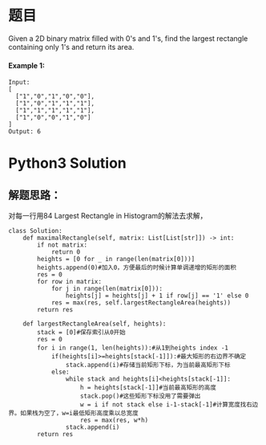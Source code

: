 # 题目
Given a 2D binary matrix filled with 0's and 1's, find the largest rectangle containing only 1's and return its area.

#### Example 1:
```
Input:
[
  ["1","0","1","0","0"],
  ["1","0","1","1","1"],
  ["1","1","1","1","1"],
  ["1","0","0","1","0"]
]
Output: 6
```

# Python3 Solution
## 解题思路：
对每一行用84 Largest Rectangle in Histogram的解法去求解，
```
class Solution:
    def maximalRectangle(self, matrix: List[List[str]]) -> int:
        if not matrix:
            return 0
        heights = [0 for _ in range(len(matrix[0]))]
        heights.append(0)#加入0，方便最后的时候计算单调递增的矩形的面积
        res = 0
        for row in matrix:
            for j in range(len(matrix[0])):
                heights[j] = heights[j] + 1 if row[j] == '1' else 0
            res = max(res, self.largestRectangleArea(heights))
        return res

    def largestRectangleArea(self, heights):
        stack = [0]#保存索引从0开始
        res = 0
        for i in range(1, len(heights)):#从1到heights index -1
            if(heights[i]>=heights[stack[-1]]):#最大矩形的右边界不确定
                stack.append(i)#存储当前矩形下标，为当前最高矩形下标
            else:
                while stack and heights[i]<heights[stack[-1]]:
                    h = heights[stack[-1]]#当前最高矩形的高度
                    stack.pop()#这些矩形下标没用了需要弹出
                    w = i if not stack else i-1-stack[-1]#计算宽度找右边界。如果栈为空了，w=i最低矩形高度乘以总宽度
                    res = max(res, w*h)
                stack.append(i)
        return res
```
